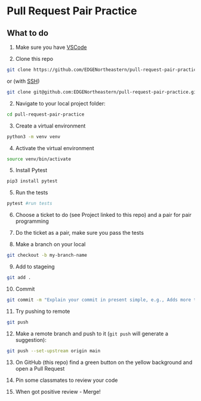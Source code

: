 # Pull Request Pair Practice

## What to do

1. Make sure you have [VSCode](https://code.visualstudio.com/)

2. Clone this repo

```bash
git clone https://github.com/EDGENortheastern/pull-request-pair-practice.git
```

or (with [SSH](https://docs.github.com/en/authentication/connecting-to-github-with-ssh/generating-a-new-ssh-key-and-adding-it-to-the-ssh-agent))

```bash
git clone git@github.com:EDGENortheastern/pull-request-pair-practice.git
```

2. Navigate to your local project folder:

```bash
cd pull-request-pair-practice
```

3. Create a virtual environment

```bash
python3 -m venv venv
```

4. Activate the virtual environment

```bash
source venv/bin/activate
```

5. Install Pytest

```bash
pip3 install pytest
```

5. Run the tests

```bash
pytest #run tests
```

6. Choose a ticket to do (see Project linked to this repo) and a pair for pair programming

7. Do the ticket as a pair, make sure you pass the tests

8. Make a branch on your local

```bash
git checkout -b my-branch-name
```

9. Add to stageing

```bash
git add .
```

10. Commit

```bash
git commit -m "Explain your commit in present simple, e.g., Adds more tests"
```

11. Try pushing to remote

```bash
git push
```

12. Make a remote branch and push to it (`git push` will generate a suggestion):

```bash
git push --set-upstream origin main
```

13. On GitHub (this repo) find a green button on the yellow background and open a Pull Request

10. Pin some classmates to review your code

11. When got positive review - Merge!
